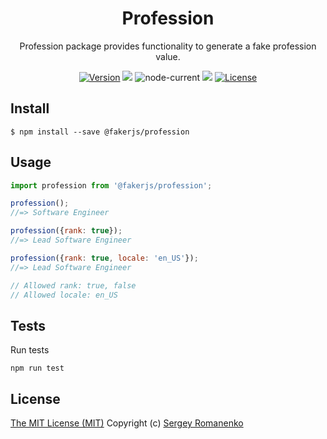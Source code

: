 <h1 align="center">Profession</h1>
<p align="center">
Profession package provides functionality to generate a fake profession value.
</p>

<p align="center">
<a href="https://github.com/faker-javascript/profession/releases"><img alt="Version" src="https://img.shields.io/github/release/faker-javascript/profession.svg?label=version&color=green"></a> <img src="https://img.shields.io/npm/dt/@fakerjs/profession"> <img alt="node-current" src="https://img.shields.io/node/v/@fakerjs/profession"> <a href="https://github.com/faker-javascript/profession/actions/workflows/ci.yml"><img src="https://github.com/faker-javascript/profession/actions/workflows/ci.yml/badge.svg"></a> <a href="https://github.com/faker-javascript/profession"><img src="https://img.shields.io/badge/license-MIT-blue.svg?color=green" alt="License"></a>
</p>

## Install

```
$ npm install --save @fakerjs/profession
```

## Usage

```js
import profession from '@fakerjs/profession';

profession();
//=> Software Engineer

profession({rank: true});
//=> Lead Software Engineer

profession({rank: true, locale: 'en_US'});
//=> Lead Software Engineer

// Allowed rank: true, false
// Allowed locale: en_US
```

## Tests

Run tests

```
npm run test
```

## License
[The MIT License (MIT)](https://github.com/faker-javascript/profession/blob/master/LICENSE)
Copyright (c) [Sergey Romanenko](https://github.com/Awilum)
